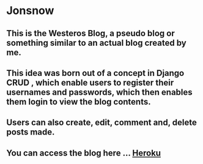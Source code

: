 # Jonsnow

## This is the Westeros Blog, a pseudo blog or something similar to an actual blog created by me.

## This idea was born out of a concept in Django CRUD , which enable users to register their usernames and passwords, which then enables them login to view the blog contents.

## Users can also create, edit, comment and, delete posts made.

## You can access the blog here ... [Heroku](https://senaikepooldis.herokuapp.com/accounts/signup)
